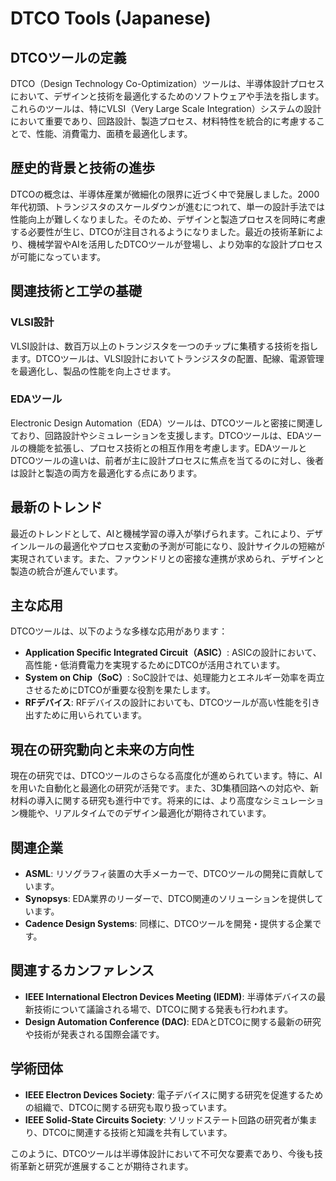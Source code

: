 # DTCO Tools (Japanese)

## DTCOツールの定義

DTCO（Design Technology Co-Optimization）ツールは、半導体設計プロセスにおいて、デザインと技術を最適化するためのソフトウェアや手法を指します。これらのツールは、特にVLSI（Very Large Scale Integration）システムの設計において重要であり、回路設計、製造プロセス、材料特性を統合的に考慮することで、性能、消費電力、面積を最適化します。

## 歴史的背景と技術の進歩

DTCOの概念は、半導体産業が微細化の限界に近づく中で発展しました。2000年代初頭、トランジスタのスケールダウンが進むにつれて、単一の設計手法では性能向上が難しくなりました。そのため、デザインと製造プロセスを同時に考慮する必要性が生じ、DTCOが注目されるようになりました。最近の技術革新により、機械学習やAIを活用したDTCOツールが登場し、より効率的な設計プロセスが可能になっています。

## 関連技術と工学の基礎

### VLSI設計

VLSI設計は、数百万以上のトランジスタを一つのチップに集積する技術を指します。DTCOツールは、VLSI設計においてトランジスタの配置、配線、電源管理を最適化し、製品の性能を向上させます。

### EDAツール

Electronic Design Automation（EDA）ツールは、DTCOツールと密接に関連しており、回路設計やシミュレーションを支援します。DTCOツールは、EDAツールの機能を拡張し、プロセス技術との相互作用を考慮します。EDAツールとDTCOツールの違いは、前者が主に設計プロセスに焦点を当てるのに対し、後者は設計と製造の両方を最適化する点にあります。

## 最新のトレンド

最近のトレンドとして、AIと機械学習の導入が挙げられます。これにより、デザインルールの最適化やプロセス変動の予測が可能になり、設計サイクルの短縮が実現されています。また、ファウンドリとの密接な連携が求められ、デザインと製造の統合が進んでいます。

## 主な応用

DTCOツールは、以下のような多様な応用があります：

- **Application Specific Integrated Circuit（ASIC）**: ASICの設計において、高性能・低消費電力を実現するためにDTCOが活用されています。
- **System on Chip（SoC）**: SoC設計では、処理能力とエネルギー効率を両立させるためにDTCOが重要な役割を果たします。
- **RFデバイス**: RFデバイスの設計においても、DTCOツールが高い性能を引き出すために用いられています。

## 現在の研究動向と未来の方向性

現在の研究では、DTCOツールのさらなる高度化が進められています。特に、AIを用いた自動化と最適化の研究が活発です。また、3D集積回路への対応や、新材料の導入に関する研究も進行中です。将来的には、より高度なシミュレーション機能や、リアルタイムでのデザイン最適化が期待されています。

## 関連企業

- **ASML**: リソグラフィ装置の大手メーカーで、DTCOツールの開発に貢献しています。
- **Synopsys**: EDA業界のリーダーで、DTCO関連のソリューションを提供しています。
- **Cadence Design Systems**: 同様に、DTCOツールを開発・提供する企業です。

## 関連するカンファレンス

- **IEEE International Electron Devices Meeting (IEDM)**: 半導体デバイスの最新技術について議論される場で、DTCOに関する発表も行われます。
- **Design Automation Conference (DAC)**: EDAとDTCOに関する最新の研究や技術が発表される国際会議です。

## 学術団体

- **IEEE Electron Devices Society**: 電子デバイスに関する研究を促進するための組織で、DTCOに関する研究も取り扱っています。
- **IEEE Solid-State Circuits Society**: ソリッドステート回路の研究者が集まり、DTCOに関連する技術と知識を共有しています。

このように、DTCOツールは半導体設計において不可欠な要素であり、今後も技術革新と研究が進展することが期待されます。
